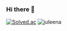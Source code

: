 ### Hi there 👋

<!--
**juLeena/juLeena** is a ✨ _special_ ✨ repository because its `README.md` (this file) appears on your GitHub profile.

Here are some ideas to get you started:

- 🔭 I’m currently working on ...
- 🌱 I’m currently learning ...
- 👯 I’m looking to collaborate on ...
- 🤔 I’m looking for help with ...
- 💬 Ask me about ...
- 📫 How to reach me: ...
- 😄 Pronouns: ...
- ⚡ Fun fact: ...
-->
[![Solved.ac](http://mazassumnida.wtf/api/v2/generate_badge?boj=imearth01)](https://solved.ac/imearth01)
![juleena](https://github-readme-stats.vercel.app/api?username=juleena&show_icons=true&theme=great-gatsby)
